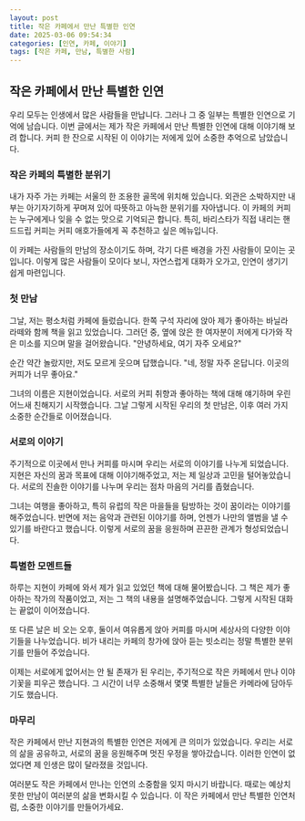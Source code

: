 ```yaml
---
layout: post
title: 작은 카페에서 만난 특별한 인연
date: 2025-03-06 09:54:34
categories: [인연, 카페, 이야기]
tags: [작은 카페, 만남, 특별한 사람]
---
```


## 작은 카페에서 만난 특별한 인연

우리 모두는 인생에서 많은 사람들을 만납니다. 그러나 그 중 일부는 특별한 인연으로 기억에 남습니다. 이번 글에서는 제가 작은 카페에서 만난 특별한 인연에 대해 이야기해 보려 합니다. 커피 한 잔으로 시작된 이 이야기는 저에게 있어 소중한 추억으로 남았습니다.

### 작은 카페의 특별한 분위기

내가 자주 가는 카페는 서울의 한 조용한 골목에 위치해 있습니다. 외관은 소박하지만 내부는 아기자기하게 꾸며져 있어 따뜻하고 아늑한 분위기를 자아냅니다. 이 카페의 커피는 누구에게나 잊을 수 없는 맛으로 기억되곤 합니다. 특히, 바리스타가 직접 내리는 핸드드립 커피는 커피 애호가들에게 꼭 추천하고 싶은 메뉴입니다.  

이 카페는 사람들의 만남의 장소이기도 하며, 각기 다른 배경을 가진 사람들이 모이는 곳입니다. 이렇게 많은 사람들이 모이다 보니, 자연스럽게 대화가 오가고, 인연이 생기기 쉽게 마련입니다.

### 첫 만남

그날, 저는 평소처럼 카페에 들렀습니다. 한쪽 구석 자리에 앉아 제가 좋아하는 바닐라 라떼와 함께 책을 읽고 있었습니다. 그러던 중, 옆에 앉은 한 여자분이 저에게 다가와 작은 미소를 지으며 말을 걸어왔습니다. "안녕하세요, 여기 자주 오세요?"  

순간 약간 놀랐지만, 저도 모르게 웃으며 답했습니다. "네, 정말 자주 온답니다. 이곳의 커피가 너무 좋아요."  

그녀의 이름은 지현이었습니다. 서로의 커피 취향과 좋아하는 책에 대해 얘기하며 우린 어느새 친해지기 시작했습니다. 그날 그렇게 시작된 우리의 첫 만남은, 이후 여러 가지 소중한 순간들로 이어졌습니다.

### 서로의 이야기

주기적으로 이곳에서 만나 커피를 마시며 우리는 서로의 이야기를 나누게 되었습니다. 지현은 자신의 꿈과 목표에 대해 이야기해주었고, 저는 제 일상과 고민을 털어놓았습니다. 서로의 진솔한 이야기를 나누며 우리는 점차 마음의 거리를 좁혔습니다. 

그녀는 여행을 좋아하고, 특히 유럽의 작은 마을들을 탐방하는 것이 꿈이라는 이야기를 해주었습니다. 반면에 저는 음악과 관련된 이야기를 하며, 언젠가 나만의 앨범을 낼 수 있기를 바란다고 했습니다. 이렇게 서로의 꿈을 응원하며 끈끈한 관계가 형성되었습니다.

### 특별한 모멘트들

하루는 지현이 카페에 와서 제가 읽고 있었던 책에 대해 물어봤습니다. 그 책은 제가 좋아하는 작가의 작품이었고, 저는 그 책의 내용을 설명해주었습니다. 그렇게 시작된 대화는 끝없이 이어졌습니다.  

또 다른 날은 비 오는 오후, 둘이서 여유롭게 앉아 커피를 마시며 세상사의 다양한 이야기들을 나누었습니다. 비가 내리는 카페의 창가에 앉아 듣는 빗소리는 정말 특별한 분위기를 만들어 주었습니다.  

이제는 서로에게 없어서는 안 될 존재가 된 우리는, 주기적으로 작은 카페에서 만나 이야기꽃을 피우곤 했습니다. 그 시간이 너무 소중해서 몇몇 특별한 날들은 카메라에 담아두기도 했습니다. 

### 마무리

작은 카페에서 만난 지현과의 특별한 인연은 저에게 큰 의미가 있었습니다. 우리는 서로의 삶을 공유하고, 서로의 꿈을 응원해주며 멋진 우정을 쌓아갔습니다. 이러한 인연이 없었다면 제 인생은 많이 달라졌을 것입니다. 

여러분도 작은 카페에서 만나는 인연의 소중함을 잊지 마시기 바랍니다. 때로는 예상치 못한 만남이 여러분의 삶을 변화시킬 수 있습니다. 이 작은 카페에서 만난 특별한 인연처럼, 소중한 이야기를 만들어가세요.